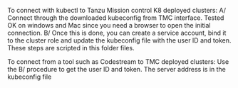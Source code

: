 To connect with kubectl to Tanzu Mission control K8 deployed clusters:
A/ Connect through the downloaded kubeconfig from TMC interface. Tested OK on windows and Mac since you need a browser to open the initial connection.
B/ Once this is done, you can create a service account, bind it to the cluster role and update the kubeconfig file with the user ID and token. These steps are scripted in this folder files.

To connect from a tool such as Codestream to TMC deployed clusters:
Use the B/ procedure to get the user ID and token. The server address is in the kubeconfig file
